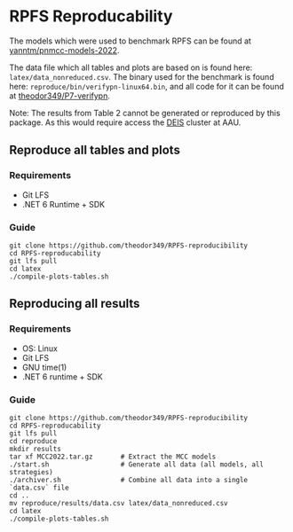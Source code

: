 # RPFS Reproducability
The models which were used to benchmark RPFS can be found at [yanntm/pnmcc-models-2022](https://github.com/yanntm/pnmcc-models-2022).

The data file which all tables and plots are based on is found here: `latex/data_nonreduced.csv`.
The binary used for the benchmark is found here: `reproduce/bin/verifypn-linux64.bin`, and all code for it can be found at [theodor349/P7-verifypn](https://github.com/theodor349/P7-verifypn/tree/RPFS).

Note: The results from Table 2 cannot be generated or reproduced by this package. As this would require access the [DEIS](https://github.com/DEIS-Tools/DEIS-MCC) cluster at AAU.  

## Reproduce all tables and plots
### Requirements
 - Git LFS
 - .NET 6 Runtime + SDK

### Guide
    git clone https://github.com/theodor349/RPFS-reproducibility
    cd RPFS-reproducability
    git lfs pull
    cd latex
    ./compile-plots-tables.sh 

## Reproducing all results
### Requirements 
 - OS: Linux
 - Git LFS
 - GNU time(1)
 - .NET 6 runtime + SDK

### Guide 
    git clone https://github.com/theodor349/RPFS-reproducibility
    cd RPFS-reproducability
    git lfs pull
    cd reproduce
    mkdir results
    tar xf MCC2022.tar.gz       # Extract the MCC models
    ./start.sh                  # Generate all data (all models, all strategies)
    ./archiver.sh               # Combine all data into a single `data.csv` file
    cd ..
    mv reproduce/results/data.csv latex/data_nonreduced.csv
    cd latex
    ./compile-plots-tables.sh
